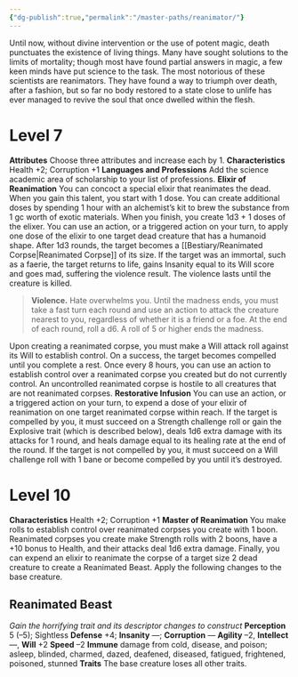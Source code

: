 ```yaml
---
{"dg-publish":true,"permalink":"/master-paths/reanimator/"}
---
```


Until now, without divine intervention or the use of potent magic, death punctuates the existence of living things. Many have sought solutions to the limits of mortality; though most have found partial answers in magic, a few keen minds have put science to the task. The most notorious of these scientists are reanimators. They have found a way to triumph over death, after a fashion, but so far no body restored to a state close to unlife has ever managed to revive the soul that once dwelled within the flesh.
# Level 7
**Attributes** Choose three attributes and increase each by 1.
**Characteristics** Health +2; Corruption +1
**Languages and Professions** Add the science academic area of scholarship to your list of professions.
**Elixir of Reanimation** You can concoct a special elixir that reanimates the dead. When you gain this talent, you start with 1 dose. You can create additional doses by spending 1 hour with an alchemist’s kit to brew the substance from 1 gc worth of exotic materials. When you finish, you create 1d3 + 1 doses of the elixer.
You can use an action, or a triggered action on your turn, to apply one dose of the elixir to one target dead creature that has a humanoid shape. After 1d3 rounds, the target becomes a [[Bestiary/Reanimated Corpse\|Reanimated Corpse]] of its size. If the target was an immortal, such as a faerie, the target returns to life, gains Insanity equal to its Will score and goes mad, suffering the violence result. The violence lasts until the creature is killed.
>**Violence.** Hate overwhelms you. Until the madness ends, you must take a fast turn each round and use an action to attack the creature nearest to you, regardless of whether it is a friend or a foe. At the end of each round, roll a d6. A roll of 5 or higher ends the madness.

Upon creating a reanimated corpse, you must make a Will attack roll against its Will to establish control.
On a success, the target becomes compelled until you complete a rest. Once every 8 hours, you can use an action to establish control over a reanimated corpse you created but do not currently control. An uncontrolled reanimated corpse is hostile to all creatures that are not reanimated corpses.
**Restorative Infusion** You can use an action, or a triggered action on your turn, to expend a dose of your elixir of reanimation on one target reanimated corpse within reach.
If the target is compelled by you, it must succeed on a Strength challenge roll or gain the Explosive trait (which is described below), deals 1d6 extra damage with its attacks for 1 round, and heals damage equal to its healing rate at the end of the round.
If the target is not compelled by you, it must succeed on a Will challenge roll with 1 bane or become compelled by you until it’s destroyed.
# Level 10
**Characteristics** Health +2; Corruption +1
**Master of Reanimation** You make rolls to establish control over reanimated corpses you create with 1 boon. Reanimated corpses you create make Strength rolls with 2 boons, have a +10 bonus to Health, and their attacks deal 1d6 extra damage. Finally, you can expend an elixir to reanimate the corpse of a target size 2 dead creature to create a Reanimated Beast. Apply the following changes to the base creature.
## Reanimated Beast
*Gain the horrifying trait and its descriptor changes to construct*
**Perception** 5 (–5); Sightless
**Defense** +4; **Insanity** —; **Corruption** —
**Agility** –2, **Intellect** —, **Will** +2
**Speed** –2
**Immune** damage from cold, disease, and poison; asleep, blinded, charmed, dazed, deafened, diseased, fatigued, frightened, poisoned, stunned
**Traits** The base creature loses all other traits.